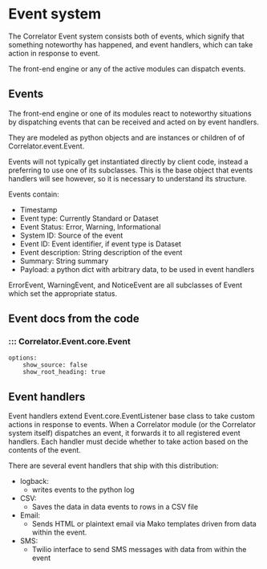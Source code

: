 # Event system

The Correlator Event system consists both of events, which signify that something noteworthy has happened,
and event handlers, which can take action in response to event.

The front-end engine or any of the active modules can dispatch events.

## Events

The front-end engine or one of its modules react to noteworthy situations by dispatching events that can be received
and acted on by event handlers.

They are modeled as python objects and are instances or children of of Correlator.event.Event.

Events will not typically get instantiated directly by client code, instead a preferring to use one of its subclasses.
This is the base object that events handlers will see however, so it is necessary to understand its structure.

Events contain:

- Timestamp
- Event type: Currently Standard or Dataset
- Event Status: Error, Warning, Informational
- System ID: Source of the event
- Event ID: Event identifier, if event type is Dataset
- Event description: String description of the event
- Summary: String summary
- Payload: a python dict with arbitrary data, to be used in event handlers

ErrorEvent, WarningEvent, and NoticeEvent are all subclasses of Event which set the appropriate status.

## Event docs from the code

### ::: Correlator.Event.core.Event
    options:
        show_source: false
        show_root_heading: true

## Event handlers

Event handlers extend Event.core.EventListener base class to take custom actions in response to events. When a 
Correlator module (or the Correlator system itself) dispatches an event, it forwards it to all registered event
handlers. Each handler must decide whether to take action based on the contents of the event.

There are several event handlers that ship with this distribution:

- logback:
    - writes events to the python log
- CSV:
    - Saves the data in data events to rows in a CSV file
- Email:
    - Sends HTML or plaintext email via Mako templates driven from data within the event.
- SMS:
    - Twilio interface to send SMS messages with data from within the event
